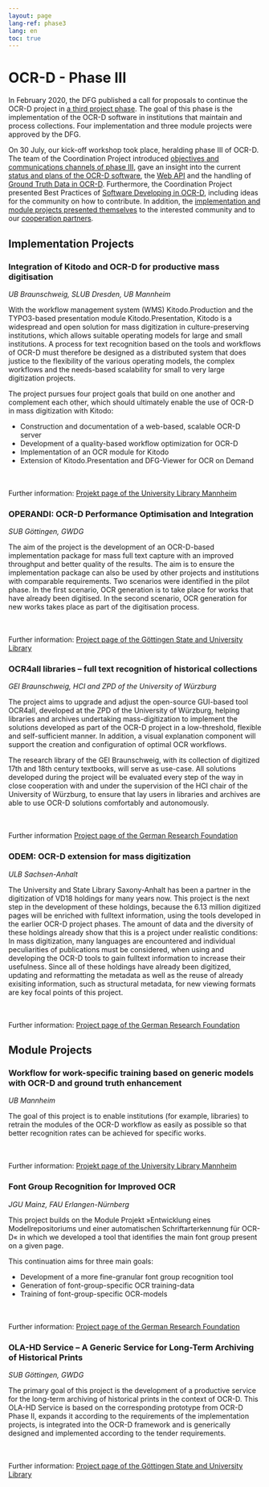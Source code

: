 ```yaml
---
layout: page
lang-ref: phase3
lang: en
toc: true
---
```


# OCR-D - Phase III

In February 2020, the DFG published a call for proposals to continue the OCR-D project in [a third project phase](https://ocr-d.de/en/2020/02/25/dfg-call.html). 
The goal of this phase is the implementation of the OCR-D software in institutions that 
maintain and process collections. Four implementation and three module projects were approved by the DFG. 

On 30 July, our kick-off workshop took place, heralding phase III of OCR-D. The team of the Coordination Project introduced [objectives and communications channels of phase III](https://ocr-d.de/assets/kick-off/phase3.pdf), gave an insight into the current [status and plans of the OCR-D software](https://ocr-d.de/assets/kick-off/spec_core_ocrd_all.pdf), the [Web API](https://ocr-d.de/assets/kick-off/web-api.pdf) and the handling of [Ground Truth Data in OCR-D](https://ocr-d.de/assets/kick-off/gt.pdf). Furthermore, the Coordination Project presented Best Practices of [Software Developing in OCR-D](https://ocr-d.de/assets/kick-off/software-development.pdf), including ideas for the community on how to contribute. 
In addition, the [implementation and module projects presented themselves](https://ocr-d.de/assets/kick-off/lightning-talks.pdf) to the interested community and to our [cooperation partners](https://ocr-d.de/en/contact#cooperation-partners).

## Implementation Projects

### Integration of Kitodo and OCR-D for productive mass digitisation 
_UB Braunschweig, SLUB Dresden, UB Mannheim_

With the workflow management system (WMS) Kitodo.Production and the TYPO3-based presentation module Kitodo.Presentation, Kitodo is a widespread and open solution for mass digitization in culture-preserving institutions, which allows suitable operating models for large and small institutions. 
A process for text recognition based on the tools and workflows of OCR-D must therefore be designed as a distributed system that does justice to the flexibility of the various operating models, the complex workflows and the needs-based scalability for small to very large digitization projects.

The project pursues four project goals that build on one another and complement each other, which should ultimately enable the use of OCR-D in mass digitization with Kitodo:

* Construction and documentation of a web-based, scalable OCR-D server
* Development of a quality-based workflow optimization for OCR-D
* Implementation of an OCR module for Kitodo
* Extension of Kitodo.Presentation and DFG-Viewer for OCR on Demand

<br/><br/>
Further information: [Projekt page of the University Library Mannheim](https://www.bib.uni-mannheim.de/en/about/projects-of-the-university-library/ocr-d-kitodo/)

### OPERANDI: OCR-D Performance Optimisation and Integration 
_SUB Göttingen, GWDG_

The aim of the project is the development of an OCR-D-based implementation package for mass full text capture with an improved throughput and better quality of the results. 
The aim is to ensure the implementation package can also be used by other projects and institutions with comparable requirements. 
Two scenarios were identified in the pilot phase. 
In the first scenario, OCR generation is to take place for works that have already been digitised. 
In the second scenario, OCR generation for new works takes place as part of the digitisation process.

<br/><br/>
Further information: [Project page of the Göttingen State and University Library](https://www.sub.uni-goettingen.de/en/projects-research/project-details/projekt/operandi-ocr-d-performance-optimisation-and-integration/)

### OCR4all libraries – full text recognition of historical collections 
_GEI Braunschweig, HCI and ZPD of the University of Würzburg_

The project aims to upgrade and adjust the open-source GUI-based tool OCR4all, developed at the ZPD of the University of Würzburg, helping libraries and archives undertaking mass-digitization to implement the solutions developed as part of the OCR-D project in a low-threshold, flexible and self-sufficient manner. In addition, a visual explanation component will support the creation and configuration of optimal OCR workflows.

The research library of the GEI Braunschweig, with its collection of digitized 17th and 18th century textbooks, will serve as use-case. All solutions developed during the project will be evaluated every step of the way in close cooperation with and under the supervision of the HCI chair of the University of Würzburg, to ensure that lay users in libraries and archives are able to use OCR-D solutions comfortably and autonomously.

<br/><br/>
Further information [Project page of the German Research Foundation](https://gepris.dfg.de/gepris/projekt/460665940?language=en)

### ODEM: OCR-D extension for mass digitization 
_ULB Sachsen-Anhalt_

The University and State Library Saxony-Anhalt has been a partner in the digitization of VD18 holdings for many years now. 
This project is the next step in the development of these holdings, because the 6.13 million digitized pages will be enriched with fulltext information, using the tools developed in the earlier OCR-D project phases. 
The amount of data and the diversity of these holdings already show that this is a project under realistic conditions: In mass digitization, many languages are encountered and individual peculiarities of publications must be considered, when using and developing the OCR-D tools to gain fulltext information to increase their usefulness. 
Since all of these holdings have already been digitized, updating and reformatting the metadata as well as the reuse of already exisiting information, such as structural metadata, for new viewing formats are key focal points of this project.

<br/><br/>
Further information: [Project page of the German Research Foundation](https://gepris.dfg.de/gepris/projekt/460554747?language=en)

## Module Projects

### Workflow for work-specific training based on generic models with OCR-D and ground truth enhancement 
_UB Mannheim_

The goal of this project is to enable institutions (for example, libraries) to retrain the modules of the OCR-D workflow as easily as possible so that better recognition rates can be achieved for specific works.

<br/><br/>
Further information: [Projekt page of the University Library Mannheim](https://www.bib.uni-mannheim.de/en/about/projects-of-the-university-library/ocr-d-modelltraining/)

### Font Group Recognition for Improved OCR 
_JGU Mainz, FAU Erlangen-Nürnberg_

This project builds on the Module Projekt »Entwicklung eines Modellrepositoriums und einer automatischen Schriftarterkennung für OCR-D« in which we developed a tool that identifies the main font group present on a given page.

This continuation aims for three main goals:

* Development of a more fine-granular font group recognition tool
* Generation of font-group-specific OCR training-data
* Training of font-group-specific OCR-models 

<br/><br/>
Further information: [Project page of the German Research Foundation](https://gepris.dfg.de/gepris/projekt/460605811?language=en)

### OLA-HD Service – A Generic Service for Long-Term Archiving of Historical Prints 
_SUB Göttingen, GWDG_

The primary goal of this project is the development of a productive service for the long-term archiving of historical prints in the context of OCR-D. This OLA-HD Service is based on the corresponding prototype from OCR-D Phase II, expands it according to the requirements of the implementation projects, is integrated into the OCR-D framework and is generically designed and implemented according to the tender requirements.

<br/><br/>
Further information: [Project page of the Göttingen State and University Library](https://www.sub.uni-goettingen.de/en/projects-research/project-details/projekt/ola-hd-service-a-generic-service-for-long-term-archiving-of-historical-prints/)